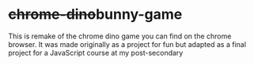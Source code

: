 # ~~chrome-dino~~bunny-game

This is remake of the chrome dino game you can find on the chrome browser.
It was made originally as a project for fun but adapted as a final project for a JavaScript course at my post-secondary
